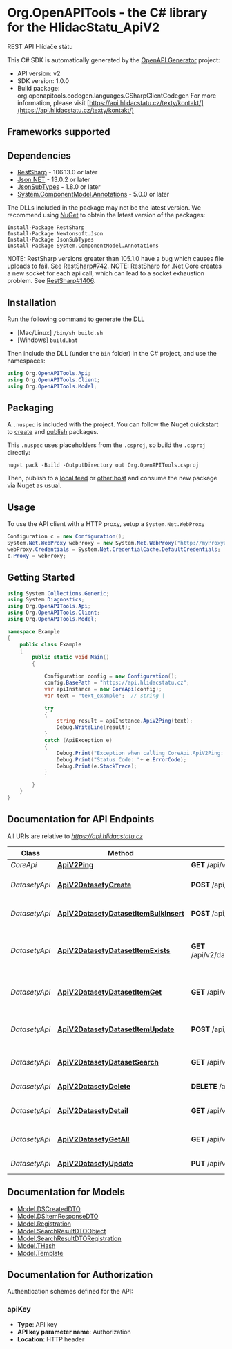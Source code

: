 # Org.OpenAPITools - the C# library for the HlidacStatu_ApiV2

REST API Hlídače státu

This C# SDK is automatically generated by the [OpenAPI Generator](https://openapi-generator.tech) project:

- API version: v2
- SDK version: 1.0.0
- Build package: org.openapitools.codegen.languages.CSharpClientCodegen
    For more information, please visit [https://api.hlidacstatu.cz/texty/kontakt/](https://api.hlidacstatu.cz/texty/kontakt/)

<a id="frameworks-supported"></a>
## Frameworks supported

<a id="dependencies"></a>
## Dependencies

- [RestSharp](https://www.nuget.org/packages/RestSharp) - 106.13.0 or later
- [Json.NET](https://www.nuget.org/packages/Newtonsoft.Json/) - 13.0.2 or later
- [JsonSubTypes](https://www.nuget.org/packages/JsonSubTypes/) - 1.8.0 or later
- [System.ComponentModel.Annotations](https://www.nuget.org/packages/System.ComponentModel.Annotations) - 5.0.0 or later

The DLLs included in the package may not be the latest version. We recommend using [NuGet](https://docs.nuget.org/consume/installing-nuget) to obtain the latest version of the packages:
```
Install-Package RestSharp
Install-Package Newtonsoft.Json
Install-Package JsonSubTypes
Install-Package System.ComponentModel.Annotations
```

NOTE: RestSharp versions greater than 105.1.0 have a bug which causes file uploads to fail. See [RestSharp#742](https://github.com/restsharp/RestSharp/issues/742).
NOTE: RestSharp for .Net Core creates a new socket for each api call, which can lead to a socket exhaustion problem. See [RestSharp#1406](https://github.com/restsharp/RestSharp/issues/1406).

<a id="installation"></a>
## Installation
Run the following command to generate the DLL
- [Mac/Linux] `/bin/sh build.sh`
- [Windows] `build.bat`

Then include the DLL (under the `bin` folder) in the C# project, and use the namespaces:
```csharp
using Org.OpenAPITools.Api;
using Org.OpenAPITools.Client;
using Org.OpenAPITools.Model;
```
<a id="packaging"></a>
## Packaging

A `.nuspec` is included with the project. You can follow the Nuget quickstart to [create](https://docs.microsoft.com/en-us/nuget/quickstart/create-and-publish-a-package#create-the-package) and [publish](https://docs.microsoft.com/en-us/nuget/quickstart/create-and-publish-a-package#publish-the-package) packages.

This `.nuspec` uses placeholders from the `.csproj`, so build the `.csproj` directly:

```
nuget pack -Build -OutputDirectory out Org.OpenAPITools.csproj
```

Then, publish to a [local feed](https://docs.microsoft.com/en-us/nuget/hosting-packages/local-feeds) or [other host](https://docs.microsoft.com/en-us/nuget/hosting-packages/overview) and consume the new package via Nuget as usual.

<a id="usage"></a>
## Usage

To use the API client with a HTTP proxy, setup a `System.Net.WebProxy`
```csharp
Configuration c = new Configuration();
System.Net.WebProxy webProxy = new System.Net.WebProxy("http://myProxyUrl:80/");
webProxy.Credentials = System.Net.CredentialCache.DefaultCredentials;
c.Proxy = webProxy;
```

<a id="getting-started"></a>
## Getting Started

```csharp
using System.Collections.Generic;
using System.Diagnostics;
using Org.OpenAPITools.Api;
using Org.OpenAPITools.Client;
using Org.OpenAPITools.Model;

namespace Example
{
    public class Example
    {
        public static void Main()
        {

            Configuration config = new Configuration();
            config.BasePath = "https://api.hlidacstatu.cz";
            var apiInstance = new CoreApi(config);
            var text = "text_example";  // string | 

            try
            {
                string result = apiInstance.ApiV2Ping(text);
                Debug.WriteLine(result);
            }
            catch (ApiException e)
            {
                Debug.Print("Exception when calling CoreApi.ApiV2Ping: " + e.Message );
                Debug.Print("Status Code: "+ e.ErrorCode);
                Debug.Print(e.StackTrace);
            }

        }
    }
}
```

<a id="documentation-for-api-endpoints"></a>
## Documentation for API Endpoints

All URIs are relative to *https://api.hlidacstatu.cz*

Class | Method | HTTP request | Description
------------ | ------------- | ------------- | -------------
*CoreApi* | [**ApiV2Ping**](docs/CoreApi.md#apiv2ping) | **GET** /api/v2/ping/{text} | 
*DatasetyApi* | [**ApiV2DatasetyCreate**](docs/DatasetyApi.md#apiv2datasetycreate) | **POST** /api/v2/datasety | Vytvoří nový dataset
*DatasetyApi* | [**ApiV2DatasetyDatasetItemBulkInsert**](docs/DatasetyApi.md#apiv2datasetydatasetitembulkinsert) | **POST** /api/v2/datasety/{datasetId}/zaznamy | Hromadné vkládání záznamů
*DatasetyApi* | [**ApiV2DatasetyDatasetItemExists**](docs/DatasetyApi.md#apiv2datasetydatasetitemexists) | **GET** /api/v2/datasety/{datasetId}/zaznamy/{itemId}/existuje | Kontrola, jestli záznam existuje v datasetu
*DatasetyApi* | [**ApiV2DatasetyDatasetItemGet**](docs/DatasetyApi.md#apiv2datasetydatasetitemget) | **GET** /api/v2/datasety/{datasetId}/zaznamy/{itemId} | Detail konkrétní položky z datasetu
*DatasetyApi* | [**ApiV2DatasetyDatasetItemUpdate**](docs/DatasetyApi.md#apiv2datasetydatasetitemupdate) | **POST** /api/v2/datasety/{datasetId}/zaznamy/{itemId} | Vloží nebo updatuje záznam v datasetu
*DatasetyApi* | [**ApiV2DatasetyDatasetSearch**](docs/DatasetyApi.md#apiv2datasetydatasetsearch) | **GET** /api/v2/datasety/{datasetId}/hledat | Vyhledávání v položkách datasetu
*DatasetyApi* | [**ApiV2DatasetyDelete**](docs/DatasetyApi.md#apiv2datasetydelete) | **DELETE** /api/v2/datasety/{datasetId} | Smazání datasetu
*DatasetyApi* | [**ApiV2DatasetyDetail**](docs/DatasetyApi.md#apiv2datasetydetail) | **GET** /api/v2/datasety/{datasetId} | Detail konkrétního datasetu
*DatasetyApi* | [**ApiV2DatasetyGetAll**](docs/DatasetyApi.md#apiv2datasetygetall) | **GET** /api/v2/datasety | Načte seznam datasetů
*DatasetyApi* | [**ApiV2DatasetyUpdate**](docs/DatasetyApi.md#apiv2datasetyupdate) | **PUT** /api/v2/datasety | Update datasetu.


<a id="documentation-for-models"></a>
## Documentation for Models

 - [Model.DSCreatedDTO](docs/DSCreatedDTO.md)
 - [Model.DSItemResponseDTO](docs/DSItemResponseDTO.md)
 - [Model.Registration](docs/Registration.md)
 - [Model.SearchResultDTOObject](docs/SearchResultDTOObject.md)
 - [Model.SearchResultDTORegistration](docs/SearchResultDTORegistration.md)
 - [Model.THash](docs/THash.md)
 - [Model.Template](docs/Template.md)


<a id="documentation-for-authorization"></a>
## Documentation for Authorization


Authentication schemes defined for the API:
<a id="apiKey"></a>
### apiKey

- **Type**: API key
- **API key parameter name**: Authorization
- **Location**: HTTP header


